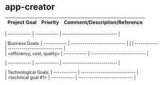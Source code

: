 # app-creator 

| Project Goal	| 	Priority	| Comment/Description/Reference |
| ------------  | ------------  | ----------------------------  |
		

| ------------  | ------------  | ----------------------------  |

| Business Goals:	| ------------  | ----------------------------  |
| <Time-to-market> 		 | ------------  | ----------------------------  |	
| <efficiency, cost, quality>		 | ------------  | ----------------------------  |	



| ------------  | ------------  | ----------------------------  |

| Technological Goals: | ------------  | ----------------------------  |		
| <technical goal #1>		 | ------------  | ----------------------------  |	
